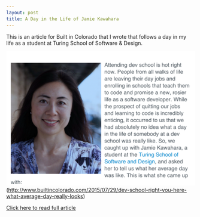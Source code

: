 ```yaml
---
layout: post
title: A Day in the Life of Jamie Kawahara
---
```


This is an article for Built in Colorado that I wrote that follows a day in my life as a student at Turing School of Software & Design.

![Screenshot](/public/day.png)(http://www.builtincolorado.com/2015/07/29/dev-school-right-you-here-what-average-day-really-looks)

[Click here to read full article](http://www.builtincolorado.com/2015/07/29/dev-school-right-you-here-what-average-day-really-looks)
